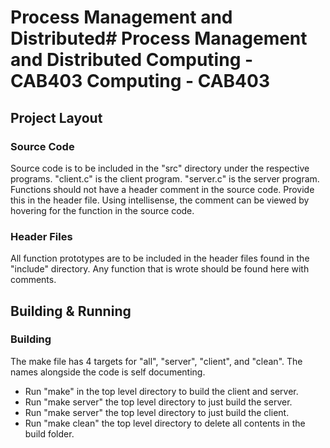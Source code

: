 # Process Management and Distributed# Process Management and Distributed Computing - CAB403 Computing - CAB403

## Project Layout
### Source Code
Source code is to be included in the "src" directory under the respective programs. "client.c" is the client program. "server.c" is the server program. Functions should not have a header comment in the source code. Provide this in the header file. Using intellisense, the comment can be viewed by hovering for the function in the source code. 

### Header Files
All function prototypes are to be included in the header files found in the "include" directory. Any function that is wrote should be found here with comments. 

## Building & Running
### Building
The make file has 4 targets for "all", "server", "client", and "clean". The names alongside the code is self documenting. 

* Run "make" in the top level directory to build the client and server. 
* Run "make server" the top level directory to just build the server. 
* Run "make server" the top level directory to just build the client.
* Run "make clean" the top level directory to delete all contents in the build folder.  